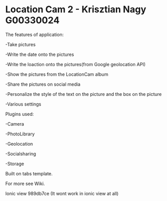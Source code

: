 Location Cam 2 - Krisztian Nagy G00330024
=====================

The features of application:

-Take pictures

-Write the date onto the pictures

-Write the loaction onto the pictures(from Google geolocation API)

-Show the pictures from the LocationCam album

-Share the pictures on social media

-Personalize the style of the text on the picture and the box on the picture

-Various settings





Plugins used:

-Camera

-PhotoLibrary

-Geolocation

-Socialsharing

-Storage


Built on tabs template.

For more see Wiki.

Ionic view 989db7ce (It wont work in ionic view at all)
